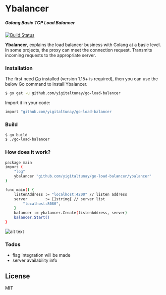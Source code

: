 # Ybalancer
##### Golang Basic TCP Load Balancer
[![Build Status](https://travis-ci.org/joemccann/dillinger.svg?branch=master)](https://github.com/yigitaltunay/go-load-balancer)

**Ybalancer**,  explains the load balancer business with Golang at a basic level. In some projects, the proxy can meet the connection request. Transmits incoming requests to the appropriate server.

### Installation
The first need [Go](https://golang.org/) installed (version 1.15+ is required), then you can use the below Go command to install Ybalancer.
```sh
$ go get -u github.com/yigitaltunay/go-load-balancer
```
Import it in your code:
```sh
import "github.com/yigitaltunay/go-load-balancer
```

### Build

```sh
$ go build
$ ./go-load-balancer
```
### How does it work?

```sh
package main
import (
	"log"
	ybalancer "github.com/yigitaltunay/go-load-balancer/ybalancer"
)

func main() {
	listenAddress := "localhost:4200" // listen address
	server        := []string{ // server list
		"localhost:8080",
	}
	balancer := ybalancer.Create(listenAddress, server)
	balancer.Start()
}
```

![alt text](https://i.ibb.co/mJqDTJP/image.png?raw=true "Ybalancer")

### Todos

 - flag integration will be made 
 - server availability info

License
----
MIT



